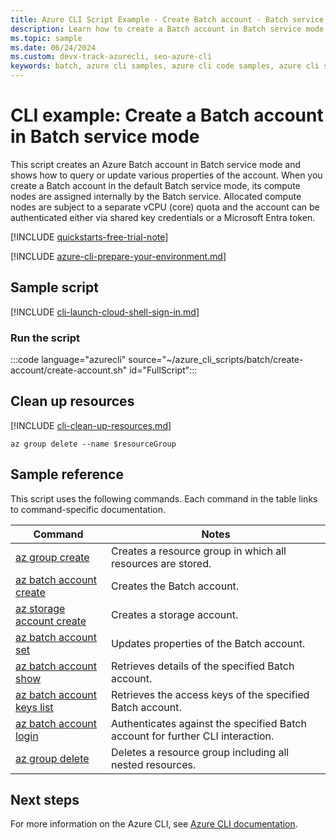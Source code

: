 ```yaml
---
title: Azure CLI Script Example - Create Batch account - Batch service | Microsoft Docs
description: Learn how to create a Batch account in Batch service mode with this Azure CLI script example. This script also shows how to query or update various properties of the account.
ms.topic: sample
ms.date: 06/24/2024
ms.custom: devx-track-azurecli, seo-azure-cli
keywords: batch, azure cli samples, azure cli code samples, azure cli script samples
---
```


# CLI example: Create a Batch account in Batch service mode

This script creates an Azure Batch account in Batch service mode and shows how to query or update various properties of the account. When you create a Batch account in the default Batch service mode, its compute nodes are assigned internally by the Batch
service. Allocated compute nodes are subject to a separate vCPU (core) quota and the account can be authenticated either via shared key credentials or a Microsoft Entra token.

[!INCLUDE [quickstarts-free-trial-note](../../../includes/quickstarts-free-trial-note.md)]

[!INCLUDE [azure-cli-prepare-your-environment.md](~/reusable-content/azure-cli/azure-cli-prepare-your-environment.md)]

## Sample script

[!INCLUDE [cli-launch-cloud-shell-sign-in.md](../../../includes/cli-launch-cloud-shell-sign-in.md)]

### Run the script

:::code language="azurecli" source="~/azure_cli_scripts/batch/create-account/create-account.sh" id="FullScript":::

## Clean up resources

[!INCLUDE [cli-clean-up-resources.md](../../../includes/cli-clean-up-resources.md)]

```azurecli
az group delete --name $resourceGroup
```

## Sample reference

This script uses the following commands. Each command in the table links to command-specific documentation.

| Command | Notes |
|---|---|
| [az group create](/cli/azure/group#az-group-create) | Creates a resource group in which all resources are stored. |
| [az batch account create](/cli/azure/batch/account#az-batch-account-create) | Creates the Batch account. |
| [az storage account create](/cli/azure/storage/account#az-storage-account-create) | Creates a storage account. |
| [az batch account set](/cli/azure/batch/account#az-batch-account-set) | Updates properties of the Batch account.  |
| [az batch account show](/cli/azure/batch/account#az-batch-account-show) | Retrieves details of the specified Batch account.  |
| [az batch account keys list](/cli/azure/batch/account/keys#az-batch-account-keys-list) | Retrieves the access keys of the specified Batch account.  |
| [az batch account login](/cli/azure/batch/account#az-batch-account-login) | Authenticates against the specified Batch account for further CLI interaction.  |
| [az group delete](/cli/azure/group#az-group-delete) | Deletes a resource group including all nested resources. |

## Next steps

For more information on the Azure CLI, see [Azure CLI documentation](/cli/azure).
